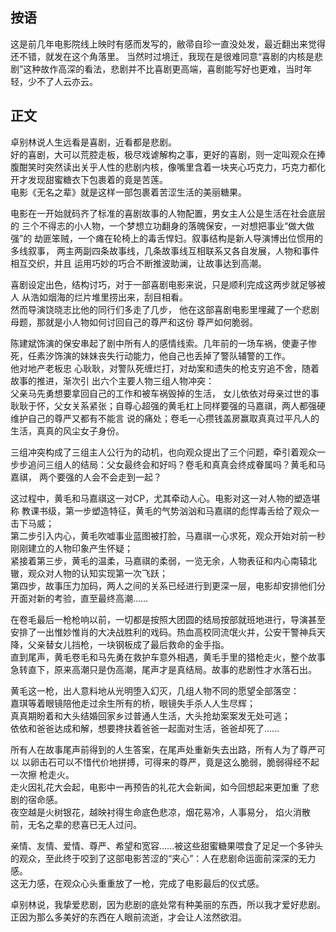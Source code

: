 ## 按语

这是前几年电影院线上映时有感而发写的，敝帚自珍一直没处发，最近翻出来觉得还不错，就发在这个角落里。
当然时过境迁，我现在是很难同意“喜剧的内核是悲剧”这种故作高深的看法，悲剧并不比喜剧更高端，喜剧能写好也更难，当时年轻，少不了人云亦云。

## 正文

卓别林说人生远看是喜剧，近看都是悲剧。<br>
好的喜剧，大可以荒腔走板，极尽戏谑解构之事，更好的喜剧，则一定叫观众在捧腹酣笑时突然读出关乎人性的悲剧内核，像嘴里含着一块夹心巧克力，巧克力都化开才发现甜蜜糖衣下包裹着的竟是苦莲。</br>
电影《无名之辈》就是这样一部包裹着苦涩生活的美丽糖果。

电影在一开始就码齐了标准的喜剧故事的人物配置，男女主人公是生活在社会底层的 三个不得志的小人物，一个梦想立功翻身的落魄保安，一对想把事业“做大做强”的 劫匪笨贼，一个瘫在轮椅上的毒舌悍妇。叙事结构是新人导演博出位惯用的多线叙事， 两主两副四条故事线，几条故事线互相联系又各自发展，人物和事件相互交织，并且 运用巧妙的巧合不断推波助澜，让故事达到高潮。

喜剧设定出色，结构讨巧，对于一部喜剧电影来说，只是顺利完成这两步就足够被人 从浩如烟海的烂片堆里捞出来，刮目相看。</br>
然而导演饶晓志比他的同行们多走了几步， 他在这部喜剧电影里埋藏了一个悲剧母题，那就是小人物如何讨回自己的尊严和这份 尊严如何脆弱。

陈建斌饰演的保安串起了剧中所有人的感情线索。几年前的一场车祸，使妻子惨死，任素汐饰演的妹妹丧失行动能力，他自己也丢掉了警队辅警的工作。</br>
他对地产老板忠 心耿耿，对警队死缠烂打，对劫案和遗失的枪支穷追不舍，随着故事的推进，渐次引 出六个主要人物三组人物冲突：</br>
父亲马先勇想要拿回自己的工作和被车祸毁掉的生活， 女儿依依对母亲过世的事耿耿于怀，父女关系紧张；自尊心超强的黄毛杠上同样要强的马嘉祺，两人都强硬维护自己的尊严又都有不能言 说的痛处；卷毛一心攒钱盖房赢取真真过平凡人的生活，真真的风尘女子身份。

三组冲突构成了三组主人公行为的动机，也向观众提出了三个问题，牵引着观众一步步追问三组人的结局：父女最终会和好吗？卷毛和真真会终成眷属吗？黄毛和马嘉祺， 两个要强的人会不会走到一起？

这过程中，黄毛和马嘉祺这一对CP，尤其牵动人心。电影对这一对人物的塑造堪称 教课书级，第一步塑造特征，黄毛的气势汹汹和马嘉祺的彪悍毒舌给了观众一击下马威；</br>
第二步引入内心，黄毛吹嘘事业蓝图被打脸，马嘉祺一心求死，观众开始对前一秒刚刚建立的人物印象产生怀疑；</br>
紧接着第三步，黄毛的温柔，马嘉祺的柔弱，一览无余，人物表征和内心南辕北辙，观众对人物的认知实现第一次飞跃；</br>
第四步，故事压力加码，两人之间的关系已经进行到更深一层，电影却安排他们分开面对新的考验，直至最终高潮……

在卷毛最后一枪枪响以前，一切都是按照大团圆的结局按部就班地进行，导演甚至安排了一出惟妙惟肖的大决战胜利的戏码。热血高校同流氓火并，公安干警神兵天降，父亲替女儿挡枪，一块钢板成了最后救命的金手指。</br>
直到尾声，黄毛卷毛和马先勇在救护车意外相遇，黄毛手里的猎枪走火，整个故事急转直下，原来高潮只是伪高潮，尾声才是真结局。故事的悲剧性才水落石出。

黄毛这一枪，出人意料地从光明堕入幻灭，几组人物不同的愿望全部落空：</br>
嘉琪等着眼镜陪他走过余生所有的桥，眼镜失手杀人人生尽辉；</br>
真真期盼着和大头结婚回家乡过普通人生活，大头抢劫案案发无处可逃；</br>
依依和爸爸达成和解，想要搀扶着爸爸一起面对生活，爸爸却死了......

所有人在故事尾声前得到的人生答案，在尾声处重新失去出路，所有人为了尊严可以 以卵击石可以不惜代价地拼搏，可得来的尊严，竟是这么脆弱，脆弱得经不起一次擦 枪走火。</br>
走火因礼花大会起，电影中一再预告的礼花大会新闻，如今回想起来更加重 了悲剧的宿命感。</br>
夜空越是火树银花，越映衬得生命底色悲凉，烟花易冷，人事易分， 焰火消散前，无名之辈的悲喜已无人过问。

亲情、友情、爱情、尊严、希望和宽容......被这些甜蜜糖果喂食了足足一个多钟头的观众，至此终于咬到了这部电影苦涩的“夹心”：人在悲剧命运面前深深的无力感。</br>
这无力感，在观众心头重重放了一枪，完成了电影最后的仪式感。

卓别林说，我挚爱悲剧，因为悲剧的底处常有种美丽的东西，所以我才爱好悲剧。</br>
正因为那么多美好的东西在人眼前流逝，才会让人泫然欲泪。
